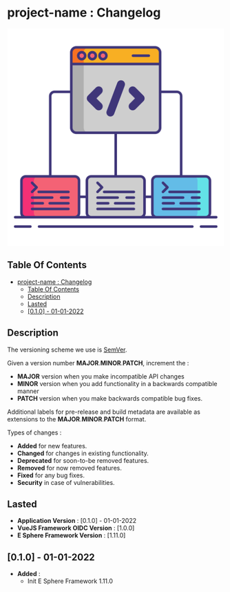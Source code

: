 # project-name : Changelog

![Icon](./icon.png)

## Table Of Contents

- [project-name : Changelog](#project-name--changelog)
  - [Table Of Contents](#table-of-contents)
  - [Description](#description)
  - [Lasted](#lasted)
  - [[0.1.0] - 01-01-2022](#010---01-01-2022)

## Description

The versioning scheme we use is [SemVer](http://semver.org/).

Given a version number **MAJOR**.**MINOR**.**PATCH**, increment the :

- **MAJOR** version when you make incompatible API changes
- **MINOR** version when you add functionality in a backwards compatible manner
- **PATCH** version when you make backwards compatible bug fixes.

Additional labels for pre-release and build metadata are available as extensions to the **MAJOR**.**MINOR**.**PATCH** format.

Types of changes :

- **Added** for new features.
- **Changed** for changes in existing functionality.
- **Deprecated** for soon-to-be removed features.
- **Removed** for now removed features.
- **Fixed** for any bug fixes.
- **Security** in case of vulnerabilities.

## Lasted

- **Application Version** : [0.1.0] - 01-01-2022
- **VueJS Framework OIDC Version** : [1.0.0]
- **E Sphere Framework Version** : [1.11.0]

## [0.1.0] - 01-01-2022

- **Added** :
  - Init E Sphere Framework 1.11.0
